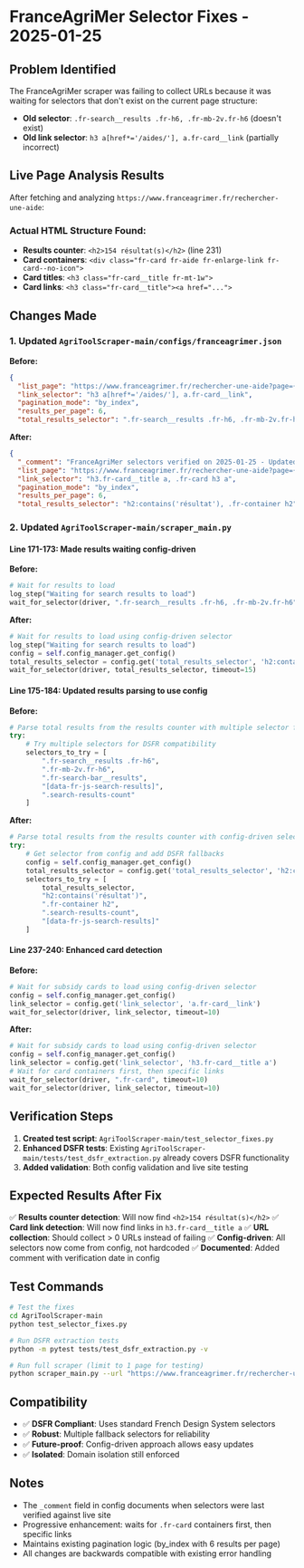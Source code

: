 # FranceAgriMer Selector Fixes - 2025-01-25

## Problem Identified
The FranceAgriMer scraper was failing to collect URLs because it was waiting for selectors that don't exist on the current page structure:
- **Old selector**: `.fr-search__results .fr-h6, .fr-mb-2v.fr-h6` (doesn't exist)
- **Old link selector**: `h3 a[href*='/aides/'], a.fr-card__link` (partially incorrect)

## Live Page Analysis Results
After fetching and analyzing `https://www.franceagrimer.fr/rechercher-une-aide`:

### Actual HTML Structure Found:
- **Results counter**: `<h2>154 résultat(s)</h2>` (line 231)
- **Card containers**: `<div class="fr-card fr-aide fr-enlarge-link fr-card--no-icon">`
- **Card titles**: `<h3 class="fr-card__title fr-mt-1w">`
- **Card links**: `<h3 class="fr-card__title"><a href="...">`

## Changes Made

### 1. Updated `AgriToolScraper-main/configs/franceagrimer.json`

**Before:**
```json
{
  "list_page": "https://www.franceagrimer.fr/rechercher-une-aide?page={page}",
  "link_selector": "h3 a[href*='/aides/'], a.fr-card__link",
  "pagination_mode": "by_index",
  "results_per_page": 6,
  "total_results_selector": ".fr-search__results .fr-h6, .fr-mb-2v.fr-h6",
```

**After:**
```json
{
  "_comment": "FranceAgriMer selectors verified on 2025-01-25 - Updated to match actual DSFR card structure with h3.fr-card__title links and h2 results counter",
  "list_page": "https://www.franceagrimer.fr/rechercher-une-aide?page={page}",
  "link_selector": "h3.fr-card__title a, .fr-card h3 a",
  "pagination_mode": "by_index",
  "results_per_page": 6,
  "total_results_selector": "h2:contains('résultat'), .fr-container h2",
```

### 2. Updated `AgriToolScraper-main/scraper_main.py`

#### Line 171-173: Made results waiting config-driven
**Before:**
```python
# Wait for results to load
log_step("Waiting for search results to load")
wait_for_selector(driver, ".fr-search__results .fr-h6, .fr-mb-2v.fr-h6", timeout=15)
```

**After:**
```python
# Wait for results to load using config-driven selector
log_step("Waiting for search results to load")
config = self.config_manager.get_config()
total_results_selector = config.get('total_results_selector', 'h2:contains(\'résultat\')')
wait_for_selector(driver, total_results_selector, timeout=15)
```

#### Line 175-184: Updated results parsing to use config
**Before:**
```python
# Parse total results from the results counter with multiple selector fallbacks
try:
    # Try multiple selectors for DSFR compatibility
    selectors_to_try = [
        ".fr-search__results .fr-h6",
        ".fr-mb-2v.fr-h6", 
        ".fr-search-bar__results",
        "[data-fr-js-search-results]",
        ".search-results-count"
    ]
```

**After:**
```python
# Parse total results from the results counter with config-driven selectors
try:
    # Get selector from config and add DSFR fallbacks
    config = self.config_manager.get_config()
    total_results_selector = config.get('total_results_selector', 'h2:contains(\'résultat\')')
    selectors_to_try = [
        total_results_selector,
        "h2:contains('résultat')",
        ".fr-container h2", 
        ".search-results-count",
        "[data-fr-js-search-results]"
    ]
```

#### Line 237-240: Enhanced card detection
**Before:**
```python
# Wait for subsidy cards to load using config-driven selector
config = self.config_manager.get_config()
link_selector = config.get('link_selector', 'a.fr-card__link')
wait_for_selector(driver, link_selector, timeout=10)
```

**After:**
```python
# Wait for subsidy cards to load using config-driven selector
config = self.config_manager.get_config()
link_selector = config.get('link_selector', 'h3.fr-card__title a')
# Wait for card containers first, then specific links
wait_for_selector(driver, ".fr-card", timeout=10)
wait_for_selector(driver, link_selector, timeout=10)
```

## Verification Steps

1. **Created test script**: `AgriToolScraper-main/test_selector_fixes.py`
2. **Enhanced DSFR tests**: Existing `AgriToolScraper-main/tests/test_dsfr_extraction.py` already covers DSFR functionality
3. **Added validation**: Both config validation and live site testing

## Expected Results After Fix

✅ **Results counter detection**: Will now find `<h2>154 résultat(s)</h2>`
✅ **Card link detection**: Will now find links in `h3.fr-card__title a`
✅ **URL collection**: Should collect > 0 URLs instead of failing
✅ **Config-driven**: All selectors now come from config, not hardcoded
✅ **Documented**: Added comment with verification date in config

## Test Commands

```bash
# Test the fixes
cd AgriToolScraper-main
python test_selector_fixes.py

# Run DSFR extraction tests
python -m pytest tests/test_dsfr_extraction.py -v

# Run full scraper (limit to 1 page for testing)
python scraper_main.py --url "https://www.franceagrimer.fr/rechercher-une-aide" --max-pages 1
```

## Compatibility

- ✅ **DSFR Compliant**: Uses standard French Design System selectors
- ✅ **Robust**: Multiple fallback selectors for reliability  
- ✅ **Future-proof**: Config-driven approach allows easy updates
- ✅ **Isolated**: Domain isolation still enforced

## Notes

- The `_comment` field in config documents when selectors were last verified against live site
- Progressive enhancement: waits for `.fr-card` containers first, then specific links
- Maintains existing pagination logic (by_index with 6 results per page)
- All changes are backwards compatible with existing error handling